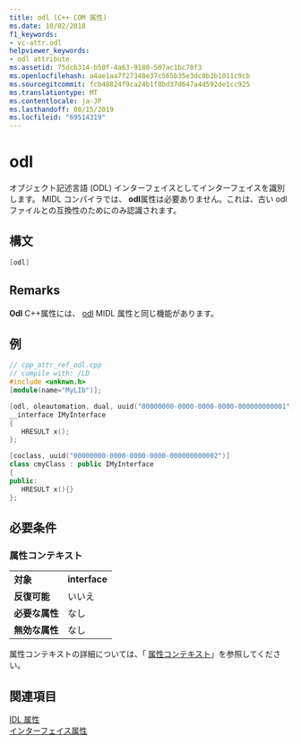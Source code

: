 ```yaml
---
title: odl (C++ COM 属性)
ms.date: 10/02/2018
f1_keywords:
- vc-attr.odl
helpviewer_keywords:
- odl attribute
ms.assetid: 75dcb314-b50f-4a63-9180-507ac1bc78f3
ms.openlocfilehash: a4ae1aa7f27348e37c565b35e3dc0b2b1011c9cb
ms.sourcegitcommit: fcb48824f9ca24b1f8bd37d647a4d592de1cc925
ms.translationtype: MT
ms.contentlocale: ja-JP
ms.lasthandoff: 08/15/2019
ms.locfileid: "69514319"
---
```

# <a name="odl"></a>odl

オブジェクト記述言語 (ODL) インターフェイスとしてインターフェイスを識別します。 MIDL コンパイラでは、 **odl**属性は必要ありません。これは、古い odl ファイルとの互換性のためにのみ認識されます。

## <a name="syntax"></a>構文

```cpp
[odl]
```

## <a name="remarks"></a>Remarks

**Odl** C++属性には、 [odl](/windows/win32/Midl/odl) MIDL 属性と同じ機能があります。

## <a name="example"></a>例

```cpp
// cpp_attr_ref_odl.cpp
// compile with: /LD
#include <unknwn.h>
[module(name="MyLIb")];

[odl, oleautomation, dual, uuid("00000000-0000-0000-0000-000000000001")]
__interface IMyInterface
{
   HRESULT x();
};

[coclass, uuid("00000000-0000-0000-0000-000000000002")]
class cmyClass : public IMyInterface
{
public:
   HRESULT x(){}
};
```

## <a name="requirements"></a>必要条件

### <a name="attribute-context"></a>属性コンテキスト

|||
|-|-|
|**対象**|**interface**|
|**反復可能**|いいえ|
|**必要な属性**|なし|
|**無効な属性**|なし|

属性コンテキストの詳細については、「 [属性コンテキスト](cpp-attributes-com-net.md#contexts)」を参照してください。

## <a name="see-also"></a>関連項目

[IDL 属性](idl-attributes.md)<br/>
[インターフェイス属性](interface-attributes.md)